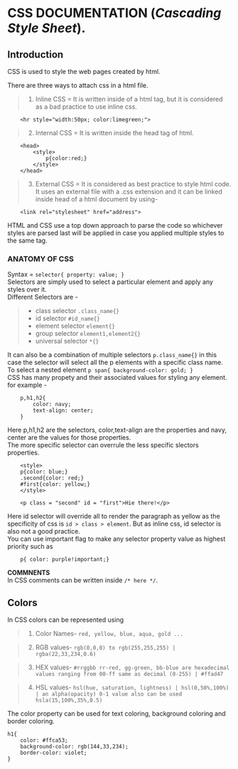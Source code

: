 # **CSS DOCUMENTATION** (_Cascading Style Sheet_).

## **Introduction**  

CSS is used to style the web pages created by html.

There are three ways to attach css in a html file.

> 1. Inline CSS = It is written inside of a html tag, but it is considered as a bad practice to use inline css.
```
    <hr style="width:50px; color:limegreen;"> 
```

> 2. Internal CSS = It is written inside the head tag of html.
```
    <head>
        <style>
            p{color:red;}
        </style>
    </head>
```
> 3. External CSS = It is considered as best practice to style html code. It uses an external file with a .css extension and it can be linked inside head of a html document by using- 
```
    <link rel="stylesheet" href="address">
```
HTML and CSS use a top down approach to parse the code so whichever styles are parsed last will be applied in case you applied multiple styles to the same tag.

### ANATOMY OF CSS
Syntax = `` selector{ property: value; } ``  
Selectors are simply used to select a particular element and apply any styles over it.  
Different Selectors are -
> - class selector ``.class_name{}``  
> - id selector ``#id_name{}``  
> - element selector ``element{}``
> - group selector  ``element1,element2{}`` 
> - universal selector  ``*{}`` 

It can also be a combination of multiple selectors ``p.class_name{}`` in this case the selector will select all the p elements with a specific class name.  
To select a nested element ``p span{ background-color: gold; }``  
CSS has many propety and their associated values for styling any element. for example -  
```
    p,h1,h2{
        color: navy;
        text-align: center;
    }
```
Here p,h1,h2 are the selectors, color,text-align are the properties and navy, center are the values for those properties.  
The more specific selector can overrule the less specific slectors properties. 
```
    <style>
    p{color: blue;}
    .second{color: red;}
    #first{color: yellow;}
    </style>

    <p class = "second" id = "first">Hie there!</p>
```
Here id selector will override all to render the paragraph as yellow as the specificity of css is ``id > class > element``. But as inline css, id selector is also not a good practice.  
You can use important flag to make any selector property value as highest priority such as 
```
    p{ color: purple!important;}
```
**COMMNENTS**  
In CSS comments can be written inside `` /* here */ ``. 

## **Colors**
In CSS colors can be represented using
> 1. Color Names- ``red, yellow, blue, aqua, gold ...``  

> 2. RGB values- ``rgb(0,0,0) to rgb(255,255,255) | rgba(22,33,234,0.6)``

> 3. HEX values- ``#rrggbb rr-red, gg-green, bb-blue are hexadecimal values ranging from 00-ff same as decimal (0-255) | #ffad47``

> 4. HSL values- ``hsl(hue, saturation, lightness) | hsl(0,50%,100%) | an alpha(opacity) 0-1 value also can be used hsla(15,100%,35%,0.5)``  

The color property can be used for text coloring, background coloring and border coloring.
```
h1{
    color: #ffca53; 
    background-color: rgb(144,33,234);
    border-color: violet;
}
